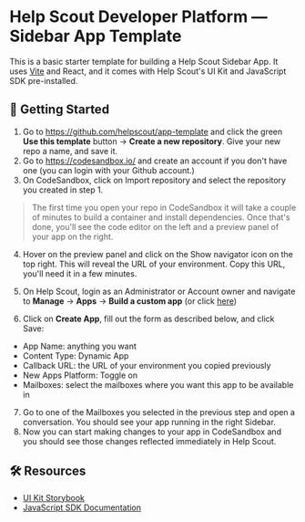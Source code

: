 # Help Scout Developer Platform — Sidebar App Template

This is a basic starter template for building a Help Scout Sidebar App. It uses [Vite](https://vitejs.dev) and React, and it comes with Help Scout's UI Kit and JavaScript SDK pre-installed.


## 🚀 Getting Started

1. Go to https://github.com/helpscout/app-template and click the green **Use this template** button → **Create a new repository**. Give your new repo a name, and save it.
2. Go to https://codesandbox.io/ and create an account if you don't have one (you can login with your Github account.)
3. On CodeSandbox, click on Import repository and select the repository you created in step 1.
> The first time you open your repo in CodeSandbox it will take a couple of minutes to build a container and install dependencies. Once that's done, you'll see the code editor on the left and a preview panel of your app on the right.
4. Hover on the preview panel and click on the Show navigator icon on the top right. This will reveal the URL of your environment. Copy this URL, you'll need it in a few minutes.

5. On Help Scout, login as an Administrator or Account owner and navigate to **Manage** -> **Apps** -> **Build a custom app** (or click [here](https://secure.helpscout.net/apps/custom/))
6. Click on **Create App**, fill out the form as described below, and click Save:
- App Name: anything you want
- Content Type: Dynamic App
- Callback URL: the URL of your environment you copied previously
- New Apps Platform: Toggle on
- Mailboxes: select the mailboxes where you want this app to be available in
7. Go to one of the Mailboxes you selected in the previous step and open a conversation. You should see your app running in the right Sidebar.
8. Now you can start making changes to your app in CodeSandbox and you should see those changes reflected immediately in Help Scout.

## 🛠️ Resources

- [UI Kit Storybook](https://ui-kit-bqr.pages.dev/)
- [JavaScript SDK Documentation](https://paper.dropbox.com/doc/Developer-Platform-API-Methods--B3IOyiE8hnLX3P9gvmwcroNQAg-uEz4uEB6x7aWsur5NdPui)
